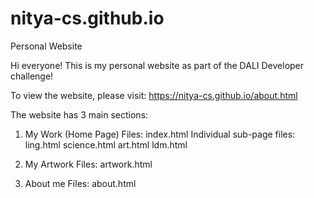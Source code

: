 # nitya-cs.github.io
Personal Website

Hi everyone! This is my personal website as part of the DALI Developer challenge!

To view the website, please visit: https://nitya-cs.github.io/about.html

The website has 3 main sections: 
1. My Work (Home Page)
    Files:  index.html
         Individual sub-page files:
            ling.html
            science.html
            art.html
            ldm.html
    
2. My Artwork 
    Files:  artwork.html
    
3. About me
     Files:  about.html
    

